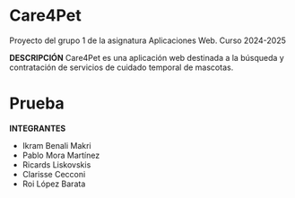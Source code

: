 # Care4Pet
Proyecto del grupo 1 de la asignatura Aplicaciones Web. Curso 2024-2025 


**DESCRIPCIÓN**
Care4Pet es una aplicación web destinada a la búsqueda y contratación de servicios de cuidado temporal de mascotas.
<h1>Prueba</h1>


**INTEGRANTES**
- Ikram Benali Makri
- Pablo Mora Martínez
- Ricards Liskovskis
- Clarisse Cecconi
- Roi López Barata
